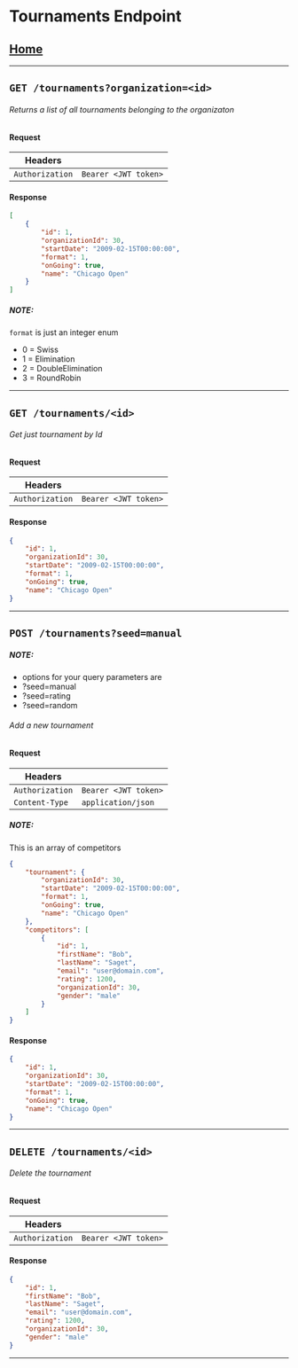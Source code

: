 # Tournaments Endpoint

## [Home](./Home.md)

---

## `GET /tournaments?organization=<id>`

###### Returns a list of all tournaments belonging to the organizaton

#### Request

|Headers||
|-|-|
|`Authorization`|`Bearer <JWT token>`|

#### Response

``` json
[
    {
        "id": 1,
        "organizationId": 30,
        "startDate": "2009-02-15T00:00:00",
        "format": 1,
        "onGoing": true,
        "name": "Chicago Open"
    }
]
```

##### NOTE:

`format` is just an integer enum

* 0 = Swiss
* 1 = Elimination
* 2 = DoubleElimination
* 3 = RoundRobin

---

## `GET /tournaments/<id>`

###### Get just tournament by Id

#### Request

|Headers||
|-|-|
|`Authorization`|`Bearer <JWT token>`|

#### Response

``` json
{
    "id": 1,
    "organizationId": 30,
    "startDate": "2009-02-15T00:00:00",
    "format": 1,
    "onGoing": true,
    "name": "Chicago Open"
}
```
---

## `POST /tournaments?seed=manual`

##### NOTE:

* options for your query parameters are
* ?seed=manual
* ?seed=rating
* ?seed=random

###### Add a new tournament

#### Request

|Headers||
|-|-|
|`Authorization`|`Bearer <JWT token>`|
|`Content-Type`|`application/json`|

##### NOTE:
This is an array of competitors
``` json
{
    "tournament": {
        "organizationId": 30,
        "startDate": "2009-02-15T00:00:00",
        "format": 1,
        "onGoing": true,
        "name": "Chicago Open"
    },
    "competitors": [
        {
            "id": 1,
            "firstName": "Bob",
            "lastName": "Saget",
            "email": "user@domain.com",
            "rating": 1200,
            "organizationId": 30,
            "gender": "male"
        }
    ]
}
```

#### Response

``` json
{
    "id": 1,
    "organizationId": 30,
    "startDate": "2009-02-15T00:00:00",
    "format": 1,
    "onGoing": true,
    "name": "Chicago Open"
}
```
---

## `DELETE /tournaments/<id>`

###### Delete the tournament

#### Request

|Headers||
|-|-|
|`Authorization`|`Bearer <JWT token>`|

#### Response

``` json
{
    "id": 1,
    "firstName": "Bob",
    "lastName": "Saget",
    "email": "user@domain.com",
    "rating": 1200,
    "organizationId": 30,
    "gender": "male"
}
```
---